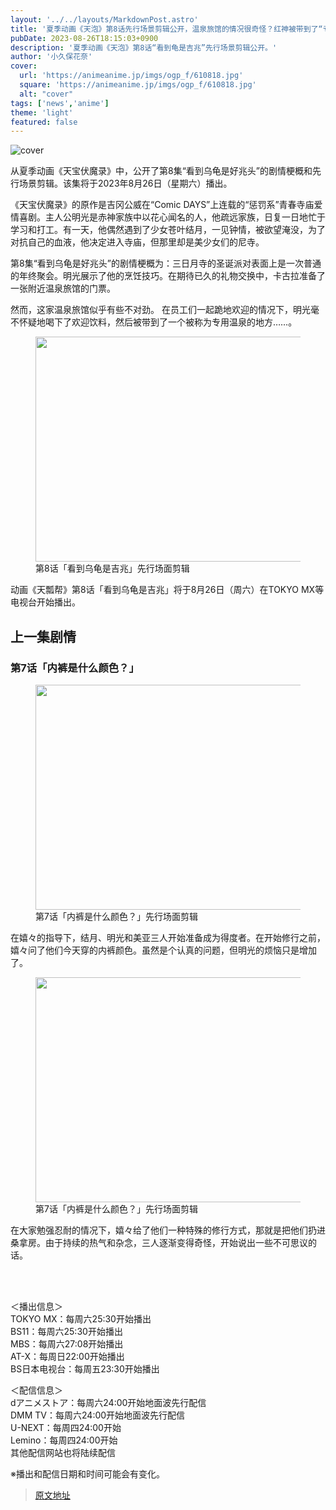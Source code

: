 ```yaml
---
layout: '../../layouts/MarkdownPost.astro'
title: '夏季动画《天泡》第8话先行场景剪辑公开，温泉旅馆的情况很奇怪？红神被带到了“专用温泉”中...'
pubDate: 2023-08-26T18:15:03+0900
description: '夏季动画《天泡》第8话“看到龟是吉兆”先行场景剪辑公开。'
author: '小久保花奈'
cover:
  url: 'https://animeanime.jp/imgs/ogp_f/610818.jpg'
  square: 'https://animeanime.jp/imgs/ogp_f/610818.jpg'
  alt: "cover"
tags: ['news','anime']
theme: 'light'
featured: false
---
```

![cover](https://animeanime.jp/imgs/ogp_f/610818.jpg)

从夏季动画《天宝伏魔录》中，公开了第8集“看到乌龟是好兆头”的剧情梗概和先行场景剪辑。该集将于2023年8月26日（星期六）播出。

《天宝伏魔录》的原作是吉冈公威在“Comic DAYS”上连载的“惩罚系”青春寺庙爱情喜剧。主人公明光是赤神家族中以花心闻名的人，他疏远家族，日复一日地忙于学习和打工。有一天，他偶然遇到了少女苍叶结月，一见钟情，被欲望淹没，为了对抗自己的血液，他决定进入寺庙，但那里却是美少女们的尼寺。

第8集“看到乌龟是好兆头”的剧情梗概为：三日月寺的圣诞派对表面上是一次普通的年终聚会。明光展示了他的烹饪技巧。在期待已久的礼物交换中，卡古拉准备了一张附近温泉旅馆的门票。

然而，这家温泉旅馆似乎有些不对劲。
在员工们一起跪地欢迎的情况下，明光毫不怀疑地喝下了欢迎饮料，然后被带到了一个被称为专用温泉的地方……。</p><figure class="ctms-editor-image"><img src="https://animeanime.jp/imgs/zoom/610816.jpg" class="inline-article-image" width="640" height="360"><figcaption>第8话「看到乌龟是吉兆」先行场面剪辑</figcaption></figure><p class="text-justify">动画《天瓢帮》第8话「看到乌龟是吉兆」将于8月26日（周六）在TOKYO MX等电视台开始播出。</p><h2>上一集剧情</h2><h3>第7话「内裤是什么颜色？」</h3><figure class="ctms-editor-image"><img src="https://animeanime.jp/imgs/zoom/610825.jpg" class="inline-article-image" width="640" height="360"><figcaption>第7话「内裤是什么颜色？」先行场面剪辑</figcaption></figure><p>在嬉々的指导下，结月、明光和美亚三人开始准备成为得度者。在开始修行之前，嬉々问了他们今天穿的内裤颜色。虽然是个认真的问题，但明光的烦恼只是增加了。 </p><figure class="ctms-editor-image"><img src="https://animeanime.jp/imgs/zoom/610826.jpg" class="inline-article-image" width="640" height="360"><figcaption>第7话「内裤是什么颜色？」先行场面剪辑</figcaption></figure><p>在大家勉强忍耐的情况下，嬉々给了他们一种特殊的修行方式，那就是把他们扔进桑拿房。由于持续的热气和杂念，三人逐渐变得奇怪，开始说出一些不可思议的话。</p><br><br><div class="enclosure"><p>＜播出信息＞<br>TOKYO MX：每周六25:30开始播出<br>BS11：每周六25:30开始播出<br>MBS：每周六27:08开始播出<br>AT-X：每周日22:00开始播出<br>BS日本电视台：每周五23:30开始播出</p><p>＜配信信息＞<br>dアニメストア：每周六24:00开始地面波先行配信<br>DMM TV：每周六24:00开始地面波先行配信<br>U-NEXT：每周四24:00开始<br>Lemino：每周四24:00开始<br>其他配信网站也将陆续配信</p><p>※播出和配信日期和时间可能会有变化。</p></div>

>[原文地址](https://animeanime.jp/article/2023/08/26/79531.html)  